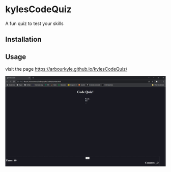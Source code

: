 # kylesCodeQuiz

A fun quiz to test your skills

## Installation
## Usage

visit the page https://arbourkyle.github.io/kylesCodeQuiz/

![](assets/img/codeQuizScreenshot.jpg)
